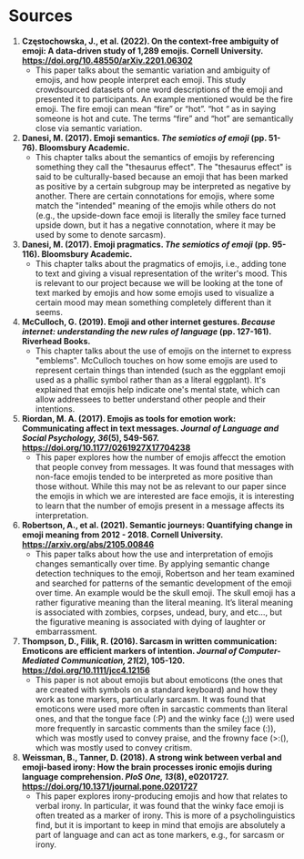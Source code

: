 # Sources

1. **Częstochowska, J., et al. (2022). On the context-free ambiguity of emoji: A data-driven study of 1,289 emojis. Cornell University. https://doi.org/10.48550/arXiv.2201.06302**
    - This paper talks about the semantic variation and ambiguity of emojis, and how people interpret each emoji. This study crowdsourced datasets of one word descriptions of the emoji and presented it to participants. An example mentioned would be the fire emoji. The fire emoji can mean “fire” or “hot”. “hot “ as in saying someone is hot and cute. The terms “fire” and “hot” are semantically close via semantic variation.
2. **Danesi, M. (2017). Emoji semantics. _The semiotics of emoji_ (pp. 51-76). Bloomsbury Academic.**
    - This chapter talks about the semantics of emojis by referencing something they call the "thesaurus effect". The "thesaurus effect" is said to be culturally-based because an emoji that has been marked as positive by a certain subgroup may be interpreted as negative by another. There are certain connotations for emojis, where some match the "intended" meaning of the emojis while others do not (e.g., the upside-down face emoji is literally the smiley face turned upside down, but it has a negative connotation, where it may be used by some to denote sarcasm).
3. **Danesi, M. (2017). Emoji pragmatics. _The semiotics of emoji_ (pp. 95-116). Bloomsbury Academic.**
    - This chapter talks about the pragmatics of emojis, i.e., adding tone to text and giving a visual representation of the writer's mood. This is relevant to our project because we will be looking at the tone of text marked by emojis and how some emojis used to visualize a certain mood may mean something completely different than it seems.
4. **McCulloch, G. (2019). Emoji and other internet gestures. _Because internet: understanding the new rules of language_ (pp. 127-161). Riverhead Books.**
    - This chapter talks about the use of emojis on the internet to express "emblems". McCulloch touches on how some emojis are used to represent certain things than intended (such as the eggplant emoji used as a phallic symbol rather than as a literal eggplant). It's explained that emojis help indicate one's mental state, which can allow addressees to better understand other people and their intentions.
5. **Riordan, M. A. (2017). Emojis as tools for emotion work: Communicating affect in text messages. _Journal of Language and Social Psychology, 36_(5), 549-567. https://doi.org/10.1177/0261927X17704238**
    - This paper explores how the number of emojis affecct the emotion that people convey from messages. It was found that messages with non-face emojis tended to be interpreted as more positive than those without. While this may not be as relevant to our paper since the emojis in which we are interested are face emojis, it is interesting to learn that the number of emojis present in a message affects its interpretation. 
6. **Robertson, A., et al. (2021). Semantic journeys: Quantifying change in emoji meaning from 2012 - 2018. Cornell University. https://arxiv.org/abs/2105.00846**
    - This paper talks about how the use and interpretation of emojis changes semantically over time. By applying semantic change detection techniques to the emoji, Robertson and her team examined and searched for patterns of the semantic development of the emoji over time. An example would be the skull emoji. The skull emoji has a rather figurative meaning than the literal meaning. It’s literal meaning is associated with zombies, corpses, undead, bury, and etc…, but the figurative meaning is associated with dying of laughter or embarrassment.
7. **Thompson, D., Filik, R. (2016). Sarcasm in written communication: Emoticons are efficient markers of intention. _Journal of Computer-Mediated Communication, 21_(2), 105-120. https://doi.org/10.1111/jcc4.12156**
    - This paper is not about emojis but about emoticons (the ones that are created with symbols on a standard keyboard) and how they work as tone markers, particularly sarcasm. It was found that emoticons were used more often in sarcastic comments than literal ones, and that the tongue face (:P) and the winky face (;)) were used more frequently in sarcastic comments than the smiley face (:)), which was mostly used to convey praise, and the frowny face (>:(), which was mostly used to convey critism.
8. **Weissman, B., Tanner, D. (2018). A strong wink between verbal and emoji-based irony: How the brain processes ironic emojis during language comprehension. _PloS One, 13_(8), e0201727. https://doi.org/10.1371/journal.pone.0201727**
    - This paper explores irony-producing emojis and how that relates to verbal irony. In particular, it was found that the winky face emoji is often treated as a marker of irony. This is more of a psycholinguistics find, but it is important to keep in mind that emojis are absolutely a part of language and can act as tone markers, e.g., for sarcasm or irony.
